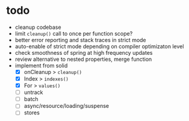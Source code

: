 # todo

- cleanup codebase
- limit `cleanup()` call to once per function scope?
- better error reporting and stack traces in strict mode
- auto-enable of strict mode depending on compiler optimizaton level
- check smoothness of spring at high frequency updates
- review alternative to nested properties, merge function
- implement from solid
  - [x] onCleanup > `cleanup()`
  - [x] Index > `indexes()`
  - [x] For > `values()`
  - [ ] untrack
  - [ ] batch
  - [ ] async/resource/loading/suspense
  - [ ] stores

